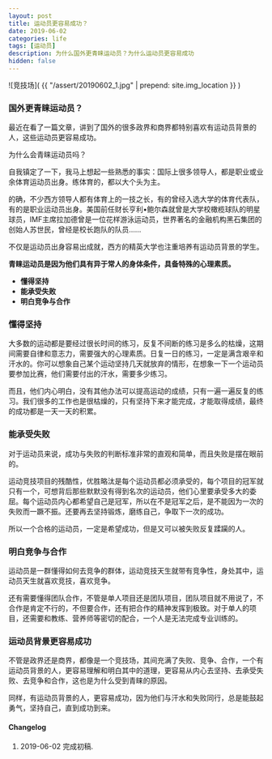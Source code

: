 ```yaml
---
layout: post
title: 运动员更容易成功？
date: 2019-06-02
categories: life
tags: [运动员]
description: 为什么国外更青睐运动员？为什么运动员更容易成功
hidden: false
---
```


![竞技场]( {{ "/assert/20190602_1.jpg" | prepend: site.img_location }} ) 

### 国外更青睐运动员？

最近在看了一篇文章，讲到了国外的很多政界和商界都特别喜欢有运动员背景的人，这些运动员更容易成功。

为什么会青睐运动员吗？

自我镇定了一下，我马上想起一些熟悉的事实：国际上很多领导人，都是职业或业余体育运动员出身。练体育的，都以大个头为主。

的确，不少西方领导人都有体育上的一技之长，有的曾经入选大学的体育代表队，有的是职业运动员出身。美国前任财长亨利•鲍尔森就曾是大学校橄榄球队的明星球员，IMF主席拉加德曾是一位花样游泳运动员，世界著名的金融机构黑石集团的创始人苏世民，曾经是校长跑队的队员……

不仅是运动员出身容易出成就，西方的精英大学也注重培养有运动员背景的学生。

**青睐运动员是因为他们具有异于常人的身体条件，具备特殊的心理素质。**

* **懂得坚持**
* **能承受失败**
* **明白竞争与合作**

### 懂得坚持

大多数的运动都是要经过很长时间的练习，反复不间断的练习是多么的枯燥，这期间需要自律和意志力，需要强大的心理素质。日复一日的练习，一定是满含艰辛和汗水的。你可以想象自己某个运动坚持几天就放弃的情形，在想象一下一个运动员要参加比赛，他们需要付出的汗水，需要多少练习。

而且，他们内心明白，没有其他办法可以提高运动的成绩，只有一遍一遍反复的练习。我们很多的工作也是很枯燥的，只有坚持下来才能完成，才能取得成绩，最终的成功都是一天一天的积累。

### 能承受失败

对于运动员来说，成功与失败的判断标准非常的直观和简单，而且失败是摆在眼前的。

运动竞技项目的残酷性，优胜略汰是每个运动员都必须承受的，每个项目的冠军就只有一个，可想背后那些默默没有得到名次的运动员，他们心里要承受多大的委屈。每个运动员内心都希望自己是冠军，所以在不是冠军之后，是不能因为一次的失败而一蹶不振。还要再去坚持锻炼，磨练自己，争取下一次的成功。

所以一个合格的运动员，一定是希望成功，但是又可以被失败反复蹂躏的人。

### 明白竞争与合作

运动员是一群懂得如何去竞争的群体，运动竞技天生就带有竞争性，身处其中，运动员天生就喜欢竞技，喜欢竞争。

还有需要懂得团队合作，不管是单人项目还是团队项目，团队项目就不用说了，不合作是肯定不行的，不但要合作，还有把合作的精神发挥到极致。对于单人的项目，还需要和教练、营养师等密切的配合，一个人是无法完成专业训练的。

### 运动员背景更容易成功

不管是政界还是商界，都像是一个竞技场，其间充满了失败、竞争、合作，一个有运动员背景的人，更容易理解和明白其中的道理，更容易从内心去坚持、去承受失败、去竞争和合作，这也是为什么受到青睐的原因。

同样，有运动员背景的人，更容易成功，因为他们与汗水和失败同行，总是能鼓起勇气，坚持自己，直到成功到来。



#### Changelog
1. 2019-06-02  完成初稿.